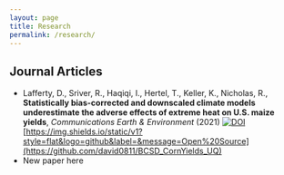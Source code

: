 ```yaml
---
layout: page
title: Research
permalink: /research/
---
```


## Journal Articles
* Lafferty, D., Sriver, R., Haqiqi, I., Hertel, T., Keller, K., Nicholas, R., **Statistically bias-corrected and downscaled climate models underestimate the adverse effects of extreme heat on U.S. maize yields**, *Communications Earth & Environment* (2021)
  [![DOI](https://zenodo.org/badge/280244273.svg)](https://zenodo.org/badge/latestdoi/280244273)
  [https://img.shields.io/static/v1?style=flat&logo=github&label=&message=Open%20Source](https://github.com/david0811/BCSD_CornYields_UQ)
* New paper here
